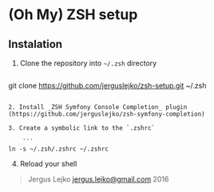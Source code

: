 # (Oh My) ZSH setup

## Instalation

1. Clone the repository into `~/.zsh` directory

    ```
git clone https://github.com/jerguslejko/zsh-setup.git ~/.zsh
```

2. Install _ZSH Symfony Console Completion_ plugin (https://github.com/jerguslejko/zsh-symfony-completion)

3. Create a symbolic link to the `.zshrc`

    ```
ln -s ~/.zsh/.zshrc ~/.zshrc
```

4. Reload your shell

> Jergus Lejko <jergus.lejko@gmail.com> 2016
